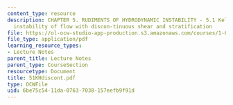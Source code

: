 ```yaml
---
content_type: resource
description: CHAPTER 5. RUDIMENTS OF HYDRODYNAMIC INSTABILITY - 5.1 Kelvin-Helmholtz
  instability of flow with discon-tinuous shear and stratification
file: https://ol-ocw-studio-app-production.s3.amazonaws.com/courses/1-63-advanced-fluid-dynamics-of-the-environment-fall-2002/6be75c5411da07637038157eefb9f91d_51KHdiscont.pdf
file_type: application/pdf
learning_resource_types:
- Lecture Notes
parent_title: Lecture Notes
parent_type: CourseSection
resourcetype: Document
title: 51KHdiscont.pdf
type: OCWFile
uid: 6be75c54-11da-0763-7038-157eefb9f91d
---
```

